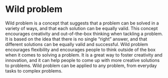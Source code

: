 # Wild problem

Wild problem is a concept that suggests that a problem can be solved in a variety of ways, and that each solution can be equally valid. This concept encourages creativity and out-of-the-box thinking when tackling a problem. It is based on the idea that there is no single “right” answer, and that different solutions can be equally valid and successful. Wild problem encourages flexibility and encourages people to think outside of the box when it comes to solving a problem. It is a great way to foster creativity and innovation, and it can help people to come up with more creative solutions to problems. Wild problem can be applied to any problem, from everyday tasks to complex problems.
